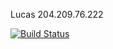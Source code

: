 Lucas
204.209.76.222

[![Build Status](https://travis-ci.com/cmput401-fall2018/web-app-ci-cd-with-travis-ci-lucasthalen.svg?branch=master)](https://travis-ci.com/cmput401-fall2018/web-app-ci-cd-with-travis-ci-lucasthalen)